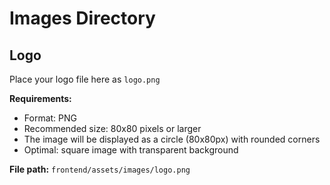 # Images Directory

## Logo

Place your logo file here as `logo.png`

**Requirements:**
- Format: PNG
- Recommended size: 80x80 pixels or larger
- The image will be displayed as a circle (80x80px) with rounded corners
- Optimal: square image with transparent background

**File path:** `frontend/assets/images/logo.png`
